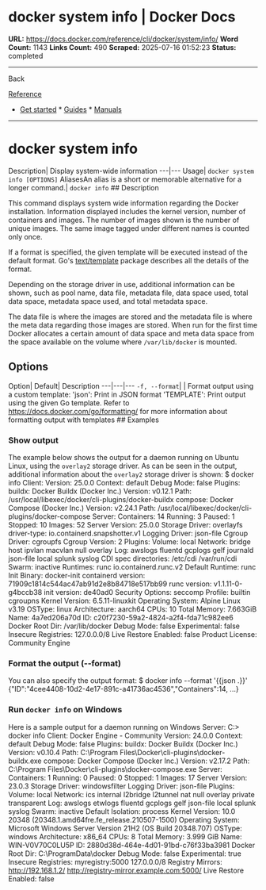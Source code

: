 # docker system info | Docker Docs

**URL:** https://docs.docker.com/reference/cli/docker/system/info/
**Word Count:** 1143
**Links Count:** 490
**Scraped:** 2025-07-16 01:52:23
**Status:** completed

---

Back

[Reference](https://docs.docker.com/reference/)

  * [Get started](https://docs.docker.com/get-started/)   * [Guides](https://docs.docker.com/guides/)   * [Manuals](https://docs.docker.com/manuals/)

* * *

# docker system info

Description| Display system-wide information   ---|---   Usage| `docker system info [OPTIONS]`   AliasesAn alias is a short or memorable alternative for a longer command.| `docker info`      ## Description

This command displays system wide information regarding the Docker installation. Information displayed includes the kernel version, number of containers and images. The number of images shown is the number of unique images. The same image tagged under different names is counted only once.

If a format is specified, the given template will be executed instead of the default format. Go's [text/template](https://pkg.go.dev/text/template) package describes all the details of the format.

Depending on the storage driver in use, additional information can be shown, such as pool name, data file, metadata file, data space used, total data space, metadata space used, and total metadata space.

The data file is where the images are stored and the metadata file is where the meta data regarding those images are stored. When run for the first time Docker allocates a certain amount of data space and meta data space from the space available on the volume where `/var/lib/docker` is mounted.

## Options

Option| Default| Description   ---|---|---   `-f, --format`| | Format output using a custom template:   'json': Print in JSON format   'TEMPLATE': Print output using the given Go template.   Refer to <https://docs.docker.com/go/formatting/> for more information about formatting output with templates      ## Examples

### Show output

The example below shows the output for a daemon running on Ubuntu Linux, using the `overlay2` storage driver. As can be seen in the output, additional information about the `overlay2` storage driver is shown:               $ docker info          Client:      Version:    25.0.0      Context:    default      Debug Mode: false      Plugins:       buildx: Docker Buildx (Docker Inc.)         Version:  v0.12.1         Path:     /usr/local/libexec/docker/cli-plugins/docker-buildx       compose: Docker Compose (Docker Inc.)         Version:  v2.24.1         Path:     /usr/local/libexec/docker/cli-plugins/docker-compose          Server:      Containers: 14       Running: 3       Paused: 1       Stopped: 10      Images: 52      Server Version: 25.0.0      Storage Driver: overlayfs       driver-type: io.containerd.snapshotter.v1      Logging Driver: json-file      Cgroup Driver: cgroupfs      Cgroup Version: 2      Plugins:       Volume: local       Network: bridge host ipvlan macvlan null overlay       Log: awslogs fluentd gcplogs gelf journald json-file local splunk syslog      CDI spec directories:       /etc/cdi       /var/run/cdi      Swarm: inactive      Runtimes: runc io.containerd.runc.v2      Default Runtime: runc      Init Binary: docker-init      containerd version: 71909c1814c544ac47ab91d2e8b84718e517bb99      runc version: v1.1.11-0-g4bccb38      init version: de40ad0      Security Options:       seccomp        Profile: builtin       cgroupns      Kernel Version: 6.5.11-linuxkit      Operating System: Alpine Linux v3.19      OSType: linux      Architecture: aarch64      CPUs: 10      Total Memory: 7.663GiB      Name: 4a7ed206a70d      ID: c20f7230-59a2-4824-a2f4-fda71c982ee6      Docker Root Dir: /var/lib/docker      Debug Mode: false      Experimental: false      Insecure Registries:       127.0.0.0/8      Live Restore Enabled: false      Product License: Community Engine     

### Format the output \(--format\)

You can also specify the output format:               $ docker info --format '{{json .}}'          {"ID":"4cee4408-10d2-4e17-891c-a41736ac4536","Containers":14, ...}     

### Run `docker info` on Windows

Here is a sample output for a daemon running on Windows Server:               C:\> docker info          Client: Docker Engine - Community      Version:    24.0.0      Context:    default      Debug Mode: false      Plugins:       buildx: Docker Buildx (Docker Inc.)         Version:  v0.10.4         Path:     C:\Program Files\Docker\cli-plugins\docker-buildx.exe       compose: Docker Compose (Docker Inc.)         Version:  v2.17.2         Path:     C:\Program Files\Docker\cli-plugins\docker-compose.exe          Server:      Containers: 1       Running: 0       Paused: 0       Stopped: 1      Images: 17      Server Version: 23.0.3      Storage Driver: windowsfilter      Logging Driver: json-file      Plugins:       Volume: local       Network: ics internal l2bridge l2tunnel nat null overlay private transparent       Log: awslogs etwlogs fluentd gcplogs gelf json-file local splunk syslog      Swarm: inactive      Default Isolation: process      Kernel Version: 10.0 20348 (20348.1.amd64fre.fe_release.210507-1500)      Operating System: Microsoft Windows Server Version 21H2 (OS Build 20348.707)      OSType: windows      Architecture: x86_64      CPUs: 8      Total Memory: 3.999 GiB      Name: WIN-V0V70C0LU5P      ID: 2880d38d-464e-4d01-91bd-c76f33ba3981      Docker Root Dir: C:\ProgramData\docker      Debug Mode: false      Experimental: true      Insecure Registries:       myregistry:5000       127.0.0.0/8      Registry Mirrors:        http://192.168.1.2/        http://registry-mirror.example.com:5000/      Live Restore Enabled: false